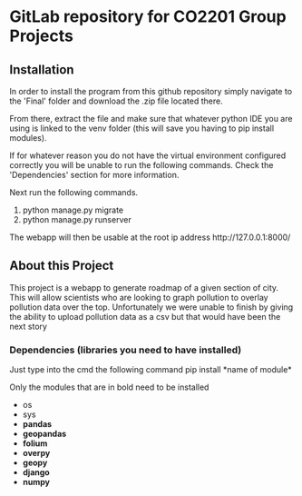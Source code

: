 # GitLab repository for CO2201 Group Projects

<h2>Installation</h2>
<p>In order to install the program from this github repository simply navigate to the 'Final' folder and download the .zip file located there.

From there, extract the file and make sure that whatever python IDE you are using is linked to the venv folder (this will save you having to pip install modules).

If for whatever reason you do not have the virtual environment configured correctly you will be unable to run the following commands. Check the 'Dependencies' section for more information.

Next run the following commands.</p>
<ol>
<li>python manage.py migrate</li>
<li>python manage.py runserver</li>
</ol>
<p>The webapp will then be usable at the root ip address http://127.0.0.1:8000/
 </p>


<h2>About this Project</h2>
<p>This project is a webapp to generate roadmap of a given section of city. This will allow scientists who are looking to graph pollution to overlay pollution data over the top. Unfortunately we were unable to finish by giving the ability to upload pollution data as a csv but that would have been the next story</p>
<h3>Dependencies (libraries you need to have installed)</h3>
<p>Just type into the cmd the following command
pip install *name of module*

Only the modules that are in bold need to be installed
<p>
<ul>
<li>os</li>
<li>sys</li>
<li><b>pandas</b></li>
<li><b>geopandas</b></li>
<li><b>folium</b></li>
<li><b>overpy</b></li>
<li><b>geopy</b></li>
<li><b>django</b></li>
<li><b>numpy </b></li>
</ul>

